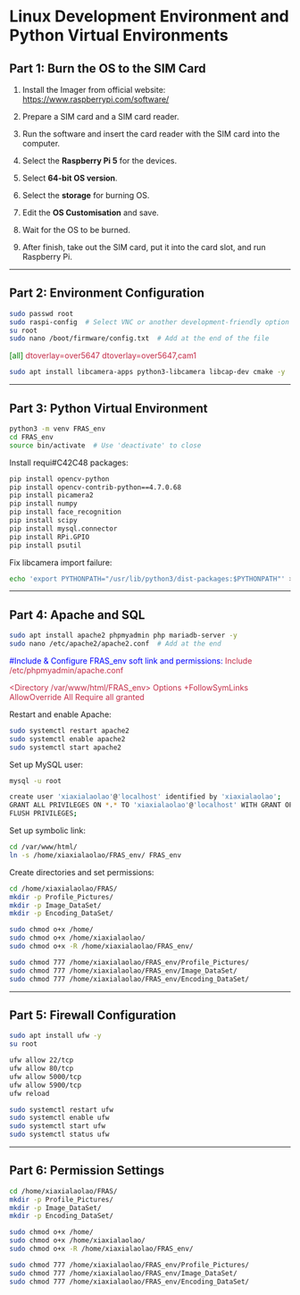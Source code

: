 
# Linux Development Environment and Python Virtual Environments

## Part 1: Burn the OS to the SIM Card

1. Install the Imager from official website:  
   https://www.raspberrypi.com/software/

2. Prepare a SIM card and a SIM card reader.

3. Run the software and insert the card reader with the SIM card into the computer.

4. Select the **Raspberry Pi 5** for the devices.

5. Select **64-bit OS version**.

6. Select the **storage** for burning OS.

7. Edit the **OS Customisation** and save.

8. Wait for the OS to be burned.

9. After finish, take out the SIM card, put it into the card slot, and run Raspberry Pi.

---

## Part 2: Environment Configuration

```bash
sudo passwd root
sudo raspi-config  # Select VNC or another development-friendly option
su root
sudo nano /boot/firmware/config.txt  # Add at the end of the file
```

<font color=Green>[all]</font>
<font color=#C42C48>dtoverlay=over5647</font>
<font color=#C42C48>dtoverlay=over5647,cam1</font>

```bash
sudo apt install libcamera-apps python3-libcamera libcap-dev cmake -y
```

---

## Part 3: Python Virtual Environment

```bash
python3 -m venv FRAS_env
cd FRAS_env
source bin/activate  # Use 'deactivate' to close
```

Install requi#C42C48 packages:

```bash
pip install opencv-python
pip install opencv-contrib-python==4.7.0.68
pip install picamera2
pip install numpy
pip install face_recognition
pip install scipy
pip install mysql.connector
pip install RPi.GPIO
pip install psutil
```

Fix libcamera import failure:

```bash
echo 'export PYTHONPATH="/usr/lib/python3/dist-packages:$PYTHONPATH"' >> ~/FRAS_env/bin/activate
```

---

## Part 4: Apache and SQL

```bash
sudo apt install apache2 phpmyadmin php mariadb-server -y
sudo nano /etc/apache2/apache2.conf  # Add at the end
```
<font color=Blue>#Include & Configure FRAS_env soft link and permissions:</font>
<font color=#C42C48>Include /etc/phpmyadmin/apache.conf</font>

<font color=#C42C48><Directory /var/www/html/FRAS_env></font>
<font color=#C42C48>    Options +FollowSymLinks</font>
<font color=#C42C48>    AllowOverride All</font>
<font color=#C42C48>    Require all granted</font>
<font color=#C42C48></Directory></font>

Restart and enable Apache:

```bash
sudo systemctl restart apache2
sudo systemctl enable apache2
sudo systemctl start apache2
```

Set up MySQL user:

```bash
mysql -u root

create user 'xiaxialaolao'@'localhost' identified by 'xiaxialaolao';
GRANT ALL PRIVILEGES ON *.* TO 'xiaxialaolao'@'localhost' WITH GRANT OPTION;
FLUSH PRIVILEGES;
```

Set up symbolic link:

```bash
cd /var/www/html/
ln -s /home/xiaxialaolao/FRAS_env/ FRAS_env
```

Create directories and set permissions:

```bash
cd /home/xiaxialaolao/FRAS/
mkdir -p Profile_Pictures/
mkdir -p Image_DataSet/
mkdir -p Encoding_DataSet/

sudo chmod o+x /home/
sudo chmod o+x /home/xiaxialaolao/
sudo chmod o+x -R /home/xiaxialaolao/FRAS_env/

sudo chmod 777 /home/xiaxialaolao/FRAS_env/Profile_Pictures/
sudo chmod 777 /home/xiaxialaolao/FRAS_env/Image_DataSet/
sudo chmod 777 /home/xiaxialaolao/FRAS_env/Encoding_DataSet/
```

---

## Part 5: Firewall Configuration

```bash
sudo apt install ufw -y
su root

ufw allow 22/tcp
ufw allow 80/tcp
ufw allow 5000/tcp
ufw allow 5900/tcp
ufw reload

sudo systemctl restart ufw
sudo systemctl enable ufw
sudo systemctl start ufw
sudo systemctl status ufw
```

---

## Part 6: Permission Settings

```bash
cd /home/xiaxialaolao/FRAS/
mkdir -p Profile_Pictures/
mkdir -p Image_DataSet/
mkdir -p Encoding_DataSet/

sudo chmod o+x /home/
sudo chmod o+x /home/xiaxialaolao/
sudo chmod o+x -R /home/xiaxialaolao/FRAS_env/

sudo chmod 777 /home/xiaxialaolao/FRAS_env/Profile_Pictures/
sudo chmod 777 /home/xiaxialaolao/FRAS_env/Image_DataSet/
sudo chmod 777 /home/xiaxialaolao/FRAS_env/Encoding_DataSet/
```
